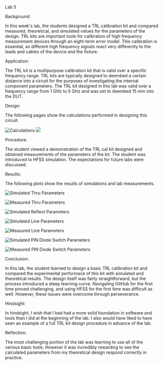 Lab 5

Background:

In this week's lab, the students designed a TRL calibration kit and compared measured, theoretical,
and simulated values for the parameters of the design.  TRL kits are important tools for calibration
of high frequency measurement devices through an eight-term error model.  This calibration is
essential, as different high frequency signals react very differently to the leads and cables of
the device and the fixture.

Application:

The TRL kit is a multipurpose calibration kit that is valid over a specific frequency range.  TRL
kits are typically designed to deembed a certain distance into a circuit for the purposes of
investigating the internal component parameters.  The TRL kit designed in this lab was valid over
a frequency range from 1 GHz to 5 GHz and was set to deembed 15 mm into the DUT.

Design:

The following pages show the calculations performed in designing this circuit.

![Calculations](https://github.com/CourseReps/ECEN452-Spring2016/blob/master/Students/derekjanak/Lab5/Lab5_1.jpeg)
![](https://github.com/CourseReps/ECEN452-Spring2016/blob/master/Students/derekjanak/Lab5/Lab5_2.jpeg)

Procedure:

The student viewed a demonstration of the TRL cal kit designed and obtained measurements of the
parameters of the kit.  The student was introduced to HFSS simulation.  The expectations for
future labs were discussed.

Results:

The following plots show the results of simulations and lab measurements.

![Simulated Thru Parameters](https://github.com/CourseReps/ECEN452-Spring2016/blob/master/Students/derekjanak/Lab5/Simulated_Thru.png)

![Measured Thru Parameters](https://github.com/CourseReps/ECEN452-Spring2016/blob/master/Students/derekjanak/Lab5/Measured_Thru.png)

![Simulated Reflect Parameters](https://github.com/CourseReps/ECEN452-Spring2016/blob/master/Students/derekjanak/Lab5/Simulated_Reflect.png)

![Simulated Line Parameters](https://github.com/CourseReps/ECEN452-Spring2016/blob/master/Students/derekjanak/Lab5/Simulated_Line.png)

![Measured Line Parameters](https://github.com/CourseReps/ECEN452-Spring2016/blob/master/Students/derekjanak/Lab5/Measured_Line.png)

![Simulated PIN Diode Switch Parameters](https://github.com/CourseReps/ECEN452-Spring2016/blob/master/Students/derekjanak/Lab5/Simulated_Pin_Diode.png)

![Measured PIN Diode Switch Parameters](https://github.com/CourseReps/ECEN452-Spring2016/blob/master/Students/derekjanak/Lab5/Measured_Pin_Diode.png)

Conclusion:

In this lab, the student learned to design a basic TRL calibration kit and compared the experimental
performace of this kit with simulated and theoretical results.  The design itself was fairly
straightforward, but the process introduced a steep learning curve.  Navigating GitHub for the
first time proved challenging, and using HFSS for the first time was difficult as well.  However,
these issues were overcome through perseverance.

Hindsight:

In hindsight, I wish that I had had a more solid foundation in software and tools than I did at
the beginning of the lab.  I also would have liked to have seen an example of a full TRL kit
design procedure in advance of the lab.

Reflection:

The most challenging portion of the lab was learning to use all of the various basic tools.  However
it was incredibly rewarding to see the calculated parameters from my theoretical design respond
correctly in practice.

